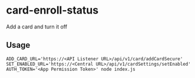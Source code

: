 # card-enroll-status
Add a card and turn it off

## Usage
```shell
ADD_CARD_URL='https://<API Listener URL>/api/v1/card/addCardSecure' SET_ENABLED_URL='https://<Central URL>/api/v1/cardSettings/setEnabled' AUTH_TOKEN='<App Permission Token>' node index.js
```
